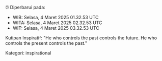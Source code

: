 ⏰ Diperbarui pada:
- WIB: Selasa, 4 Maret 2025 01.32.53 UTC
- WITA: Selasa, 4 Maret 2025 02.32.53 UTC
- WIT: Selasa, 4 Maret 2025 03.32.53 UTC

Kutipan Inspiratif:
"He who controls the past controls the future. He who controls the present controls the past."


Kategori: inspirational

